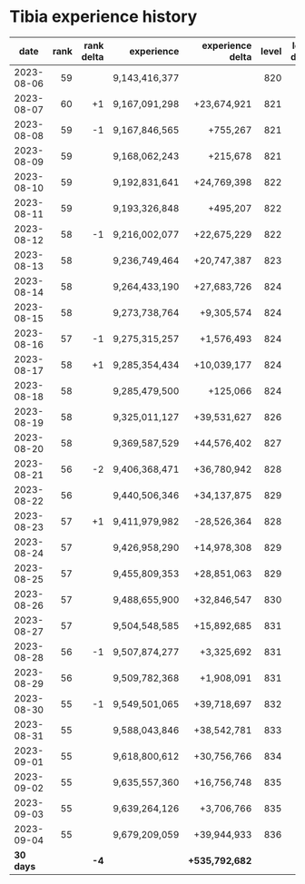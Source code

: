 # Tibia experience history

<!-- START AUTO-UPDATED SECTION -->
| date        | rank | rank delta |    experience | experience delta | level | level delta |
| ----------- | ---: | ---------: | ------------: | ---------------: | ----: | ----------: |
| 2023-08-06  |   59 |            | 9,143,416,377 |                  |   820 |
| 2023-08-07  |   60 |         +1 | 9,167,091,298 |      +23,674,921 |   821 |          +1 |
| 2023-08-08  |   59 |         -1 | 9,167,846,565 |         +755,267 |   821 |
| 2023-08-09  |   59 |            | 9,168,062,243 |         +215,678 |   821 |
| 2023-08-10  |   59 |            | 9,192,831,641 |      +24,769,398 |   822 |          +1 |
| 2023-08-11  |   59 |            | 9,193,326,848 |         +495,207 |   822 |
| 2023-08-12  |   58 |         -1 | 9,216,002,077 |      +22,675,229 |   822 |
| 2023-08-13  |   58 |            | 9,236,749,464 |      +20,747,387 |   823 |          +1 |
| 2023-08-14  |   58 |            | 9,264,433,190 |      +27,683,726 |   824 |          +1 |
| 2023-08-15  |   58 |            | 9,273,738,764 |       +9,305,574 |   824 |
| 2023-08-16  |   57 |         -1 | 9,275,315,257 |       +1,576,493 |   824 |
| 2023-08-17  |   58 |         +1 | 9,285,354,434 |      +10,039,177 |   824 |
| 2023-08-18  |   58 |            | 9,285,479,500 |         +125,066 |   824 |
| 2023-08-19  |   58 |            | 9,325,011,127 |      +39,531,627 |   826 |          +2 |
| 2023-08-20  |   58 |            | 9,369,587,529 |      +44,576,402 |   827 |          +1 |
| 2023-08-21  |   56 |         -2 | 9,406,368,471 |      +36,780,942 |   828 |          +1 |
| 2023-08-22  |   56 |            | 9,440,506,346 |      +34,137,875 |   829 |          +1 |
| 2023-08-23  |   57 |         +1 | 9,411,979,982 |      -28,526,364 |   828 |          -1 |
| 2023-08-24  |   57 |            | 9,426,958,290 |      +14,978,308 |   829 |          +1 |
| 2023-08-25  |   57 |            | 9,455,809,353 |      +28,851,063 |   829 |
| 2023-08-26  |   57 |            | 9,488,655,900 |      +32,846,547 |   830 |          +1 |
| 2023-08-27  |   57 |            | 9,504,548,585 |      +15,892,685 |   831 |          +1 |
| 2023-08-28  |   56 |         -1 | 9,507,874,277 |       +3,325,692 |   831 |
| 2023-08-29  |   56 |            | 9,509,782,368 |       +1,908,091 |   831 |
| 2023-08-30  |   55 |         -1 | 9,549,501,065 |      +39,718,697 |   832 |          +1 |
| 2023-08-31  |   55 |            | 9,588,043,846 |      +38,542,781 |   833 |          +1 |
| 2023-09-01  |   55 |            | 9,618,800,612 |      +30,756,766 |   834 |          +1 |
| 2023-09-02  |   55 |            | 9,635,557,360 |      +16,756,748 |   835 |          +1 |
| 2023-09-03  |   55 |            | 9,639,264,126 |       +3,706,766 |   835 |
| 2023-09-04  |   55 |            | 9,679,209,059 |      +39,944,933 |   836 |          +1 |
| **30 days** |      |     **-4** |               | **+535,792,682** |       |     **+16** |
<!-- END AUTO-UPDATED SECTION -->
